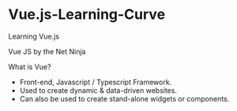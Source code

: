 # Vue.js-Learning-Curve
Learning Vue.js

Vue JS by the Net Ninja

What is Vue?
- Front-end, Javascript / Typescript Framework.
- Used to create dynamic & data-driven websites.
- Can also be used to create stand-alone widgets or components.
